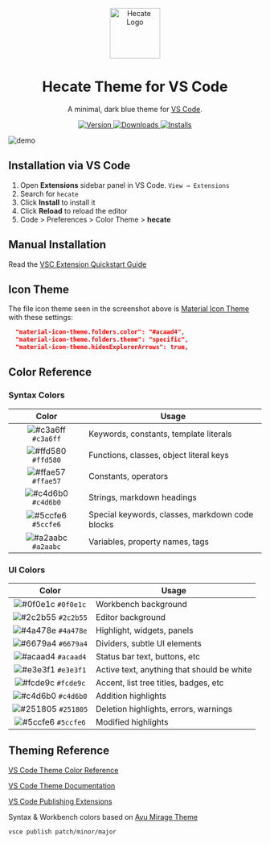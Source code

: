<p align="center">
  <img alt="Hecate Logo" src="https://raw.githubusercontent.com/bchiang7/hecate-vscode/master/images/logo.png" width="100" />
</p>
<h1 align="center">
  Hecate Theme for VS Code
</h1>
<p align="center">
  A minimal, dark blue theme for <a href="https://hecate-theme.netlify.com/">VS Code</a>.
</p>
<p align="center">
  <a href="https://marketplace.visualstudio.com/items?itemName=brittanychiang.hecate-vscode">
    <img alt="Version" src="https://img.shields.io/visual-studio-marketplace/v/brittanychiang.hecate-vscode?color=brightgreen" />
  </a>
  <a href="https://marketplace.visualstudio.com/items?itemName=brittanychiang.hecate-vscode">
    <img alt="Downloads" src="https://img.shields.io/visual-studio-marketplace/d/brittanychiang.hecate-vscode" />
  </a>
  <a href="https://marketplace.visualstudio.com/items?itemName=brittanychiang.hecate-vscode">
    <img alt="Installs" src="https://img.shields.io/visual-studio-marketplace/i/brittanychiang.hecate-vscode" />
  </a>
</p>

![demo](https://raw.githubusercontent.com/bchiang7/hecate-vscode/master/images/demo.png)

## Installation via VS Code

1. Open **Extensions** sidebar panel in VS Code. `View → Extensions`
2. Search for `hecate`
3. Click **Install** to install it
4. Click **Reload** to reload the editor
5. Code > Preferences > Color Theme > **hecate**

## Manual Installation

Read the [VSC Extension Quickstart Guide](https://github.com/bchiang7/hecate-vscode/blob/master/vsc-extension-quickstart.md)

## Icon Theme

The file icon theme seen in the screenshot above is [Material Icon Theme](https://marketplace.visualstudio.com/items?itemName=PKief.material-icon-theme) with these settings:

```json
  "material-icon-theme.folders.color": "#acaad4",
  "material-icon-theme.folders.theme": "specific",
  "material-icon-theme.hidesExplorerArrows": true,
```

## Color Reference

### Syntax Colors

|                               Color                                | Usage                                           |
| :----------------------------------------------------------------: | ----------------------------------------------- |
| ![#c3a6ff](https://via.placeholder.com/10/c3a6ff.png?text=+) `#c3a6ff` | Keywords, constants, template literals          |
| ![#ffd580](https://via.placeholder.com/10/ffd580.png?text=+) `#ffd580` | Functions, classes, object literal keys         |
| ![#ffae57](https://via.placeholder.com/10/ffae57.png?text=+) `#ffae57` | Constants, operators                            |
| ![#c4d6b0](https://via.placeholder.com/10/c4d6b0.png?text=+) `#c4d6b0` | Strings, markdown headings                      |
| ![#5ccfe6](https://via.placeholder.com/10/5ccfe6.png?text=+) `#5ccfe6` | Special keywords, classes, markdown code blocks |
| ![#a2aabc](https://via.placeholder.com/10/a2aabc.png?text=+) `#a2aabc` | Variables, property names, tags                 |

### UI Colors

|                               Color                                | Usage                                      |
| :----------------------------------------------------------------: | ------------------------------------------ |
| ![#0f0e1c](https://via.placeholder.com/10/0f0e1c.png?text=+) `#0f0e1c` | Workbench background                       |
| ![#2c2b55](https://via.placeholder.com/10/2c2b55.png?text=+) `#2c2b55` | Editor background                          |
| ![#4a478e](https://via.placeholder.com/10/4a478e.png?text=+) `#4a478e` | Highlight, widgets, panels                 |
| ![#6679a4](https://via.placeholder.com/10/6679a4.png?text=+) `#6679a4` | Dividers, subtle UI elements               |
| ![#acaad4](https://via.placeholder.com/10/acaad4.png?text=+) `#acaad4` | Status bar text, buttons, etc              |
| ![#e3e3f1](https://via.placeholder.com/10/e3e3f1.png?text=+) `#e3e3f1` | Active text, anything that should be white |
| ![#fcde9c](https://via.placeholder.com/10/fcde9c.png?text=+) `#fcde9c` | Accent, list tree titles, badges, etc      |
| ![#c4d6b0](https://via.placeholder.com/10/c4d6b0.png?text=+) `#c4d6b0` | Addition highlights                        |
| ![#251805](https://via.placeholder.com/10/251805.png?text=+) `#251805` | Deletion highlights, errors, warnings      |
| ![#5ccfe6](https://via.placeholder.com/10/5ccfe6.png?text=+) `#5ccfe6` | Modified highlights                        |

## Theming Reference

[VS Code Theme Color Reference](https://code.visualstudio.com/docs/getstarted/theme-color-reference)

[VS Code Theme Documentation](https://code.visualstudio.com/docs/extensions/themes-snippets-colorizers)

[VS Code Publishing Extensions](https://code.visualstudio.com/docs/extensions/publish-extension)

Syntax & Workbench colors based on [Ayu Mirage Theme](https://github.com/teabyii/vscode-ayu)

```bash
vsce publish patch/minor/major
```
